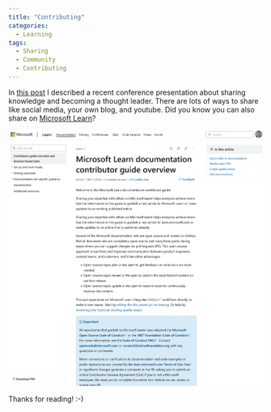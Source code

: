 ```yaml
---
title: "Contributing"
categories:
  - Learning
tags:
  - Sharing
  - Community
  - Contributing
---
```


In [this post](./share-your-knowledge/) I described a recent conference presentation about sharing knowledge and becoming a thought leader. There are lots of ways to share like social media, your own blog, and youtube. Did you know you can also share on [Microsoft Learn](https://learn.microsoft.com/answers/products/?wt.mc_id=pdebruin_content_blog_cnl_csasci)?

![Contributor guide](../assets/images/20220708-contributing.png)

Thanks for reading! :-)
